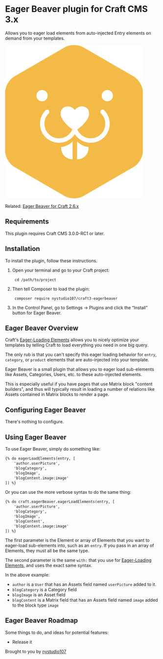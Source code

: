 # Eager Beaver plugin for Craft CMS 3.x

Allows you to eager load elements from auto-injected Entry elements on demand from your templates.

![Screenshot](resources/img/plugin-logo.png)

Related: [Eager Beaver for Craft 2.6.x](https://github.com/nystudio107/eagerbeaver)

## Requirements

This plugin requires Craft CMS 3.0.0-RC1 or later.

## Installation

To install the plugin, follow these instructions.

1. Open your terminal and go to your Craft project:

        cd /path/to/project

2. Then tell Composer to load the plugin:

        composer require nystudio107/craft3-eagerbeaver

3. In the Control Panel, go to Settings → Plugins and click the “Install” button for Eager Beaver.

## Eager Beaver Overview

Craft's [Eager-Loading Elements](https://craftcms.com/docs/templating/eager-loading-elements) allows you to nicely optimize your templates by telling Craft to load everything you need in one big query.

The only rub is that you can't specify this eager loading behavior for `entry`, `category`, or `product` elements that are auto-injected into your template.

Eager Beaver is a small plugin that allows you to eager load sub-elements like Assets, Categories, Users, etc. to these auto-injected elements.

This is especially useful if you have pages that use Matrix block "content builders", and thus will typically result in loading a number of relations like Assets contained in Matrix blocks to render a page.

## Configuring Eager Beaver

There's nothing to configure.

## Using Eager Beaver

To use Eager Beaver, simply do something like:

```
{% do eagerLoadElements(entry, [
    'author.userPicture',
    'blogCategory',
    'blogImage',
    'blogContent.image:image'
]) %}
```

Or you can use the more verbose syntax to do the same thing:

```
{% do craft.eagerBeaver.eagerLoadElements(entry, [
    'author.userPicture',
    'blogCategory',
    'blogImage',
    'blogContent',
    'blogContent.image:image'
]) %}
```

The first parameter is the Element or array of Elements that you want to eager-load sub-elements into, such as an `entry`. If you pass in an array of Elements, they must all be the same type.

The second parameter is the same `with:` that you use for [Eager-Loading Elements](https://craftcms.com/docs/templating/eager-loading-elements), and uses the exact same syntax.

In the above example:
 - `author` is a `User` that has an Assets field named `userPicture` added to it.
 - `blogCategory` is a Category field
 - `blogImage` is an Asset field
 - `blogContent` is a Matrix field that has an Assets field named `image` added to the block type `image`

## Eager Beaver Roadmap

Some things to do, and ideas for potential features:

* Release it

Brought to you by [nystudio107](https://nystudio107.com)
